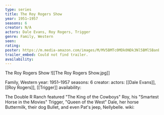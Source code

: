 ```yaml
---
type: series
title: The Roy Rogers Show
year: 1951–1957
seasons: 6
creator: N/A
actors: Dale Evans, Roy Rogers, Trigger
genre: Family, Western
seen:
rating: 
poster: https://m.media-amazon.com/images/M/MV5BMTc0MDk0NDk3Nl5BMl5BanBnXkFtZTcwOTAyNjQzMQ@@._V1_SX300.jpg
trailer_embed: Could not find trailer.
availability:
---
```

The Roy Rogers Show
![[The Roy Rogers Show.jpg]]

Family, Western
year: 1951–1957
seasons: 6
creator: 
actors: [[Dale Evans]], [[Roy Rogers]], [[Trigger]]
availability:

The Double R Ranch featured "The King of the Cowboys" Roy, his "Smartest Horse in the Movies" Trigger, "Queen of the West" Dale, her horse Buttermilk, their dog Bullet, and even Pat's jeep, Nellybelle.
wiki: 


